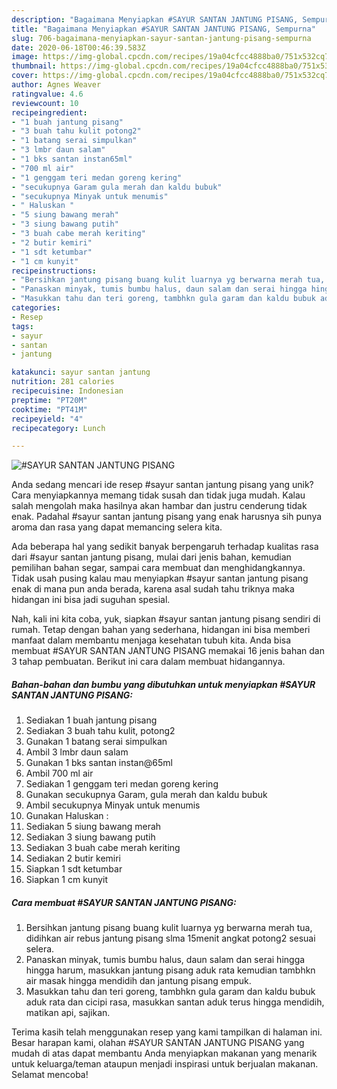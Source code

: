 ```yaml
---
description: "Bagaimana Menyiapkan #SAYUR SANTAN JANTUNG PISANG, Sempurna"
title: "Bagaimana Menyiapkan #SAYUR SANTAN JANTUNG PISANG, Sempurna"
slug: 706-bagaimana-menyiapkan-sayur-santan-jantung-pisang-sempurna
date: 2020-06-18T00:46:39.583Z
image: https://img-global.cpcdn.com/recipes/19a04cfcc4888ba0/751x532cq70/sayur-santan-jantung-pisang-foto-resep-utama.jpg
thumbnail: https://img-global.cpcdn.com/recipes/19a04cfcc4888ba0/751x532cq70/sayur-santan-jantung-pisang-foto-resep-utama.jpg
cover: https://img-global.cpcdn.com/recipes/19a04cfcc4888ba0/751x532cq70/sayur-santan-jantung-pisang-foto-resep-utama.jpg
author: Agnes Weaver
ratingvalue: 4.6
reviewcount: 10
recipeingredient:
- "1 buah jantung pisang"
- "3 buah tahu kulit potong2"
- "1 batang serai simpulkan"
- "3 lmbr daun salam"
- "1 bks santan instan65ml"
- "700 ml air"
- "1 genggam teri medan goreng kering"
- "secukupnya Garam gula merah dan kaldu bubuk"
- "secukupnya Minyak untuk menumis"
- " Haluskan "
- "5 siung bawang merah"
- "3 siung bawang putih"
- "3 buah cabe merah keriting"
- "2 butir kemiri"
- "1 sdt ketumbar"
- "1 cm kunyit"
recipeinstructions:
- "Bersihkan jantung pisang buang kulit luarnya yg berwarna merah tua, didihkan air rebus jantung pisang slma 15menit angkat potong2 sesuai selera."
- "Panaskan minyak, tumis bumbu halus, daun salam dan serai hingga hingga harum, masukkan jantung pisang aduk rata kemudian tambhkn air masak hingga mendidih dan jantung pisang empuk."
- "Masukkan tahu dan teri goreng, tambhkn gula garam dan kaldu bubuk aduk rata dan cicipi rasa, masukkan santan aduk terus hingga mendidih, matikan api, sajikan."
categories:
- Resep
tags:
- sayur
- santan
- jantung

katakunci: sayur santan jantung 
nutrition: 281 calories
recipecuisine: Indonesian
preptime: "PT20M"
cooktime: "PT41M"
recipeyield: "4"
recipecategory: Lunch

---
```



![#SAYUR SANTAN JANTUNG PISANG](https://img-global.cpcdn.com/recipes/19a04cfcc4888ba0/751x532cq70/sayur-santan-jantung-pisang-foto-resep-utama.jpg)

Anda sedang mencari ide resep #sayur santan jantung pisang yang unik? Cara menyiapkannya memang tidak susah dan tidak juga mudah. Kalau salah mengolah maka hasilnya akan hambar dan justru cenderung tidak enak. Padahal #sayur santan jantung pisang yang enak harusnya sih punya aroma dan rasa yang dapat memancing selera kita.

Ada beberapa hal yang sedikit banyak berpengaruh terhadap kualitas rasa dari #sayur santan jantung pisang, mulai dari jenis bahan, kemudian pemilihan bahan segar, sampai cara membuat dan menghidangkannya. Tidak usah pusing kalau mau menyiapkan #sayur santan jantung pisang enak di mana pun anda berada, karena asal sudah tahu triknya maka hidangan ini bisa jadi suguhan spesial.




Nah, kali ini kita coba, yuk, siapkan #sayur santan jantung pisang sendiri di rumah. Tetap dengan bahan yang sederhana, hidangan ini bisa memberi manfaat dalam membantu menjaga kesehatan tubuh kita. Anda bisa membuat #SAYUR SANTAN JANTUNG PISANG memakai 16 jenis bahan dan 3 tahap pembuatan. Berikut ini cara dalam membuat hidangannya.

<!--inarticleads1-->

##### Bahan-bahan dan bumbu yang dibutuhkan untuk menyiapkan #SAYUR SANTAN JANTUNG PISANG:

1. Sediakan 1 buah jantung pisang
1. Sediakan 3 buah tahu kulit, potong2
1. Gunakan 1 batang serai simpulkan
1. Ambil 3 lmbr daun salam
1. Gunakan 1 bks santan instan@65ml
1. Ambil 700 ml air
1. Sediakan 1 genggam teri medan goreng kering
1. Gunakan secukupnya Garam, gula merah dan kaldu bubuk
1. Ambil secukupnya Minyak untuk menumis
1. Gunakan  Haluskan :
1. Sediakan 5 siung bawang merah
1. Sediakan 3 siung bawang putih
1. Sediakan 3 buah cabe merah keriting
1. Sediakan 2 butir kemiri
1. Siapkan 1 sdt ketumbar
1. Siapkan 1 cm kunyit




<!--inarticleads2-->

##### Cara membuat #SAYUR SANTAN JANTUNG PISANG:

1. Bersihkan jantung pisang buang kulit luarnya yg berwarna merah tua, didihkan air rebus jantung pisang slma 15menit angkat potong2 sesuai selera.
1. Panaskan minyak, tumis bumbu halus, daun salam dan serai hingga hingga harum, masukkan jantung pisang aduk rata kemudian tambhkn air masak hingga mendidih dan jantung pisang empuk.
1. Masukkan tahu dan teri goreng, tambhkn gula garam dan kaldu bubuk aduk rata dan cicipi rasa, masukkan santan aduk terus hingga mendidih, matikan api, sajikan.




Terima kasih telah menggunakan resep yang kami tampilkan di halaman ini. Besar harapan kami, olahan #SAYUR SANTAN JANTUNG PISANG yang mudah di atas dapat membantu Anda menyiapkan makanan yang menarik untuk keluarga/teman ataupun menjadi inspirasi untuk berjualan makanan. Selamat mencoba!
